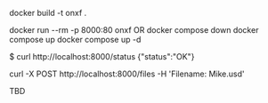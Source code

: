 docker build -t onxf .


docker run --rm -p 8000:80 onxf
OR
docker compose down
docker compose up 
docker compose up -d



$ curl http://localhost:8000/status
{"status":"OK"}



curl -X POST  http://localhost:8000/files -H 'Filename: Mike.usd'


TBD
